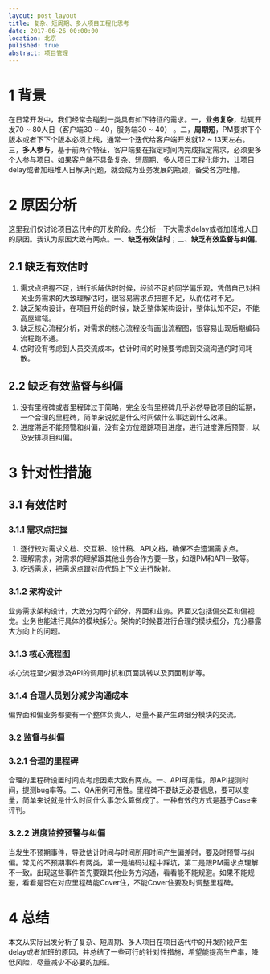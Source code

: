 ```yaml
---
layout: post_layout
title: 复杂、短周期、多人项目工程化思考
date: 2017-06-26 00:00:00
location: 北京
pulished: true
abstract: 项目管理
---
```


# 1 背景

在日常开发中，我们经常会碰到一类具有如下特征的需求。一，**业务复杂**，动辄开发70 ~ 80人日（客户端30 ~ 40，服务端30 ~ 40） 。二，**周期短**，PM要求下个版本或者下下个版本必须上线，通常一个迭代给客户端开发就12 ~ 13天左右。三，**多人参与**，基于前两个特征，客户端要在指定时间内完成指定需求，必须要多个人参与项目。如果客户端不具备复杂、短周期、多人项目工程化能力，让项目delay或者加班堆人日解决问题，就会成为业务发展的瓶颈，备受各方吐槽。

# 2 原因分析

这里我们仅讨论项目迭代中的开发阶段。先分析一下大需求delay或者加班堆人日的原因。我认为原因大致有两点。一、**缺乏有效估时**；二、**缺乏有效监督与纠偏**。

## 2.1 缺乏有效估时

1. 需求点把握不足，进行拆解估时时候，经验不足的同学偏乐观，凭借自己对相关业务需求的大致理解估时，很容易需求点把握不足，从而估时不足。
2. 缺乏架构设计，在项目开始的时候，缺乏整体架构设计，整体认知不足，不能高屋建瓴。
3. 缺乏核心流程分析，对需求的核心流程没有画出流程图，很容易出现后期编码流程跑不通。
4. 估时没有考虑到人员交流成本，估计时间的时候要考虑到交流沟通的时间耗散。

## 2.2 缺乏有效监督与纠偏

1. 没有里程碑或者里程碑过于简略，完全没有里程碑几乎必然导致项目的延期，一个合理的里程碑，简单来说就是什么时间做什么事达到什么效果。
2. 进度滞后不能预警和纠偏，没有全方位跟踪项目进度，进行进度滞后预警，以及安排项目纠偏。

# 3 针对性措施

## 3.1 有效估时

### 3.1.1 需求点把握

1. 逐行校对需求文档、交互稿、设计稿、API文档，确保不会遗漏需求点。
2. 理解需求，对需求的理解跟其他业务合作方要一致，如跟PM和API一致等。
3. 吃透需求，把需求点跟对应代码上下文进行映射。

### 3.1.2 架构设计

业务需求架构设计，大致分为两个部分，界面和业务。界面又包括偏交互和偏视觉。业务也能进行具体的模块拆分。架构的时候要进行合理的模块细分，充分暴露大方向上的问题。

### 3.1.3 核心流程图

核心流程至少要涉及API的调用时机和页面跳转以及页面刷新等。

### 3.1.4 合理人员划分减少沟通成本

偏界面和偏业务都要有一个整体负责人，尽量不要产生跨细分模块的交流。

### 3.2 监督与纠偏

### 3.2.1 合理的里程碑

合理的里程碑设置时间点考虑因素大致有两点。一、API可用性，即API提测时间，提测bug率等。二、QA用例可用性。里程碑不要缺乏必要信息，要可以度量，简单来说就是什么时间什么事怎么算做成了。一种有效的方式是基于Case来评判。

### 3.2.2 进度监控预警与纠偏

当发生不预期事件，导致估计时间与时间所用时间产生偏差时，要及时预警与纠偏。常见的不预期事件有两类，第一是编码过程中踩坑，第二是跟PM需求点理解不一致。出现这些事件首先要跟其他业务方沟通，看看能不能规避。如果不能规避，看看是否在对应里程碑能Cover住，不能Cover住要及时调整里程碑。

# 4 总结

本文从实际出发分析了复杂、短周期、多人项目在项目迭代中的开发阶段产生delay或者加班的原因，并总结了一些可行的针对性措施，希望能提高生产率，降低风险，尽量减少不必要的加班。
